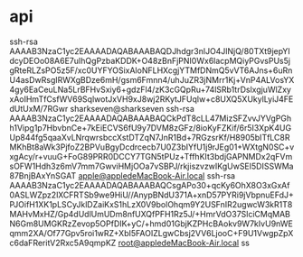 # api
ssh-rsa AAAAB3NzaC1yc2EAAAADAQABAAABAQDJhdgr3nlJO4JlNjQ/80TXt9jepYIdcyDEOo08A6E7uIhQgPzbaKDDK+O48zBnFjPNI0Wx6lacpMQiyPGvsPUs5jgRteRLZsPO5z5F/xc0UYFYOSixAloNFLHXcgjYTMfDNmQ5vVT6AJns+6uRnU4asDwRsgIRWXgBDze6mH/gsm6Fmnn4/uhJuZR3jNMrr1Kj+VnP4ALVosYX4gy6EaCeuLNa5LrBFHvSxiy6+gdzFl4/zK3cGQpRu+74lSRb1trDslxgjuWlZxyxAoIHmTfCsfWV69SqlwotJxVH9xJ8wj2RKytJFUqlw+c8UXQ5XUkylLyiJ4FEdUtUxM/7RGwr sharkseven@sharkseven
ssh-rsa AAAAB3NzaC1yc2EAAAADAQABAAABAQCkPdT8cLL47MizSFZvvJYVgPGhh1Vipg1p7HbvbnCe+7kEiECVS6fU9y7DVM8zGFz/8ioKyFZKif/6r5I3XpK4UGUp844fg5qaaXvLNrqwrsbccXstDTZqN7JnR1Bd+7RGzsrKf/H8905bITfLC8RMKhBt8aWk3PjfoZ2BPVuBgyDcdrcecb7U0Z3bIYfU1j9rJEg01+WXtgN0SC+vxgAcy/r+vuuG+FoG89PRR0DCCY7TGN5tPUz+TffhKIt3bdjGAPNMDx2qFVmsOFW1Hdh3z6mV7mm7GwviHMjOOa7vSBPJ/rkjiszvzwIKgUwSEI5DISSWMa87BnjBAxYnSGAT apple@appledeMacBook-Air.local
ssh-rsa AAAAB3NzaC1yc2EAAAADAQABAAABAQCsgAPo30+qcKy6OhX8O3xGxAf0ASLWZpz2lXCFRTSb9we9HiU//AnypBNdU371A+xnD57PYRi9jVbpnuEFdJ+PJOifH1XK1pLSCyJklDZaiKxS1hLzX0V9bolOhqm9Y2USFnIR2ugwcW3kR1T8MAHvMxHZ/Gp4dUdlUmUDm8nfUXQfPFH1Rz5J/+HmrVdO37SlciCMqMABN6Gm8UMGKRzZevop5OPfDIK+yC/+hmd01GbjKZPHcBAokv9W7kIvU9nWEqmm2XA/Of77Gpv5roi1wRZ+XbI5FAOIZLgwCbsj2VV6LjooC+F9U1VwgpZpXc6daFReritV2Rxc5A9qmpKZ root@appledeMacBook-Air.local
ss